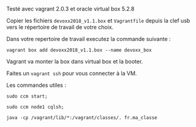 Testé avec vagrant 2.0.3 et oracle virtual box 5.2.8


Copier les fichiers `devoxx2018_v1.1.box` et `Vagrantfile` depuis la clef usb vers le répertoire de travail de votre choix.



Dans votre repertoire de travail executez la commande suivante :

`vagrant box add devoxx2018_v1.1.box --name devoxx_box`


Vagrant va monter la box dans virtual box et la booter.

Faites un `vagrant ssh` pour vous connecter à la VM.



Les commandes utiles :

`sudo ccm start;`

`sudo ccm node1 cqlsh;`

`java -cp /vagrant/lib/*:/vagrant/classes/. fr.ma_classe`
